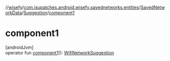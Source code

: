 //[wisefy](../../../../index.md)/[com.isupatches.android.wisefy.savednetworks.entities](../../index.md)/[SavedNetworkData](../index.md)/[Suggestion](index.md)/[component1](component1.md)

# component1

[androidJvm]\
operator fun [component1](component1.md)(): [WifiNetworkSuggestion](https://developer.android.com/reference/kotlin/android/net/wifi/WifiNetworkSuggestion.html)
